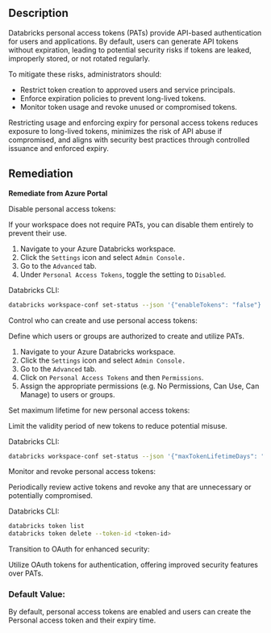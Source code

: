 ## Description

Databricks personal access tokens (PATs) provide API-based authentication for users and applications. By default, users can generate API tokens without expiration, leading to potential security risks if tokens are leaked, improperly stored, or not rotated regularly.

To mitigate these risks, administrators should:
- Restrict token creation to approved users and service principals.
- Enforce expiration policies to prevent long-lived tokens.
- Monitor token usage and revoke unused or compromised tokens.

Restricting usage and enforcing expiry for personal access tokens reduces exposure to long-lived tokens, minimizes the risk of API abuse if compromised, and aligns with security best practices through controlled issuance and enforced expiry.

## Remediation

**Remediate from Azure Portal**

Disable personal access tokens:

If your workspace does not require PATs, you can disable them entirely to prevent their use.

1. Navigate to your Azure Databricks workspace.
2. Click the `Settings` icon and select `Admin Console.`
3. Go to the `Advanced` tab.
4. Under `Personal Access Tokens`, toggle the setting to `Disabled`.

Databricks CLI:

```bash
databricks workspace-conf set-status --json '{"enableTokens": "false"}'
```

Control who can create and use personal access tokens:

Define which users or groups are authorized to create and utilize PATs.

1. Navigate to your Azure Databricks workspace.
2. Click the `Settings` icon and select `Admin Console.`
3. Go to the `Advanced` tab.
4. Click on `Personal Access Tokens` and then `Permissions`.
5. Assign the appropriate permissions (e.g. No Permissions, Can Use, Can Manage) to users or groups.

Set maximum lifetime for new personal access tokens:

Limit the validity period of new tokens to reduce potential misuse.

Databricks CLI:

```bash
databricks workspace-conf set-status --json '{"maxTokenLifetimeDays": "90"}'
```

Monitor and revoke personal access tokens:

Periodically review active tokens and revoke any that are unnecessary or potentially compromised.

Databricks CLI:

```bash
databricks token list
databricks token delete --token-id <token-id>
```

Transition to OAuth for enhanced security:

Utilize OAuth tokens for authentication, offering improved security features over PATs.

### Default Value:

By default, personal access tokens are enabled and users can create the Personal access token and their expiry time.